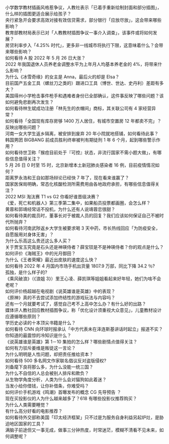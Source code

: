 小学数学教材插画风格惹争议，人教社表示「已着手重新绘制封面和部分插图」，什么样的插图更适合展示给孩子？  
央行紧急开会要求高效对接有效信贷需求，部分银行「应放尽放」，这会带来哪些影响？  
教育部教材局表示已对「人教教材插图争议一事介入调查」，该事件或将如何发展？  
房贷利率步入「4.25% 时代」，更多非一线城市将执行下限，这意味着什么？会带来哪些影响？  
如何看待 A 股 2022 年 5 月 26 日大涨？  
2022 年我国退休人员养老金调整水平为上年月人均基本养老金的 4%，将带来什么影响？  
为什么《冰雪奇缘》的女主是 Anna，最后火的却是 Elsa？  
目前国产五金工具（螺丝刀之类的）跟进口工具（博世、世达、史丹利）差距有多大？  
美国得州小学枪击事件枪手和遇难者身份已全部确认，这件事反映了哪些问题？该如何避免悲剧再次发生？  
如何看待林生斌成功注册「林先生的衣帽间」商标，其关联公司有 4 家经营异常？  
如何看待「全国现有库存房够 1400 万人居住，有城市空置房 12 年都卖不完」？反映出哪些问题？  
河南一女大学生返乡隔离，被安排到废弃 20 年小院就地搭铺，如何看待此事？  
韩国男团 BIGBANG 前成员胜利终审被判有期徒刑 1 年 6 个月，起到哪些警示作用？  
如何看待世卫称「猴痘目前处于『可控』状态，非流行国家不需小题大做」，有哪些信息值得关注？  
5 月 26 日 0 时至 15 时，北京新增本土新冠肺炎感染者 16 例，目前疫情情况如何？  
距离罗永浩和王自如那场辩论已经快 7 年了，现在看来谁赢了？  
国家医保局明确，常态化核酸检测所需费用由各地政府承担，有哪些信息值得关注？  
2022 MSI 淘汰赛 T1 vs G2 你看好谁晋级决赛？  
《爱，死亡和机器人》第三季第二集中，如果船员投票都画圈，会怎么样？  
黄蓉和郭靖经常话不投机，为什么还有人说靖蓉恋很甜？  
如何看待美的裁员时，董事长对于被裁人员的回复？我们应该如何保证自己不被时代所抛弃？  
如何看待河南武陟返乡大学生被要求喝 3 天中药，市长热线回应「为防疫安全，自愿服用对身体无害」？  
为什么乐高这么贵还这么多人买？  
关于贾宝玉究竟是石头还是神瑛侍者？薛宝钗是不是神瑛侍者？你的观点是什么？  
如何评价《海贼王》中的光月御田？  
为什么《王者荣耀》最近出皮肤的速度这么快？  
如何看待 2022 年 4 月国内市场手机出货量 1807.9 万部，同比下降 34.2 ％?  
孤独，是什么样子的?  
《乘风破浪》（《浪姐 3》）里王心凌、薛凯琪等姐姐看起来好年轻，她们为啥不会老呢？  
如何评价杨超越在电视剧《说英雄谁是英雄》中的表现？  
《原神》真的不去尝试添加终结性的游戏玩法与内容吗？  
还有一个月就要考试了，感觉自己考不上高中怎么办？有什么好的出路？  
媒体评人教社回应教材插图争议，称「优化设计须重视大众意见」，儿童教材设计应遵循哪些原则？  
学历史必读的十本顶尖书籍是什么？  
如何看待 CNN 向环球时报承认「中方代表未在泽连斯基讲话时起立」报道不实？  
你知道的最震惊的冷知识是什么？  
《说英雄谁是英雄》第 1－10 集拍的怎么样？哪些剧情点值得关注？  
如何有力驳斥姜维是叛徒这一言论？  
为什么明明是人性问题，却把责任推给资本？  
如何看待 500 多名网文作家联名倡议反对盗版侵权?  
刘备麾下良将那么多，为什么没能一统三国？  
为什么不自信的人总会被别人排斥和欺负？  
从生物学角度分析，人类为什么会对猫狗如此着迷？  
当发小给你借钱，让你补借条，你难受吗？  
如何评价手机游戏《鸣潮》首曝发布的概念 CG 先导预告 ？  
现在买投影仪的人为什么越来越多了？618 有哪些投影仪推荐购买？  
为什么人类需要睡觉？  
有什么高分好看的电影推荐？  
如何看待外交部称美国「印太经济框架」只不过是为服务自身利益另起炉灶，是胁迫地区国家的工具？  
满脑子前途但又一事无成，做事三分钟热度，时常迷茫，模糊不清看不见未来，如何调整呢？  
